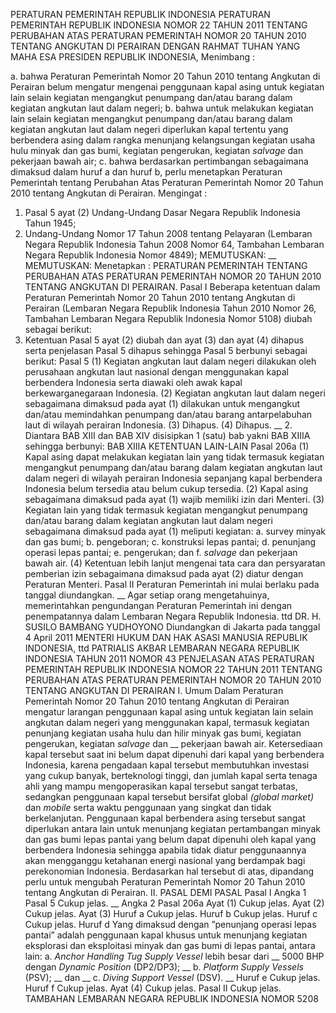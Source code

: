  PERATURAN PEMERINTAH REPUBLIK INDONESIA PERATURAN PEMERINTAH REPUBLIK INDONESIA NOMOR 22 TAHUN 2011 TENTANG PERUBAHAN ATAS PERATURAN PEMERINTAH NOMOR 20 TAHUN 2010 TENTANG ANGKUTAN DI PERAIRAN
DENGAN RAHMAT TUHAN YANG MAHA ESA PRESIDEN REPUBLIK INDONESIA,
Menimbang :

a. bahwa Peraturan Pemerintah Nomor 20 Tahun 2010 tentang Angkutan di Perairan belum mengatur mengenai penggunaan kapal asing untuk kegiatan lain selain kegiatan mengangkut penumpang dan/atau barang dalam kegiatan angkutan laut dalam negeri;
b. bahwa untuk melakukan kegiatan lain selain kegiatan mengangkut penumpang dan/atau barang dalam kegiatan angkutan laut dalam negeri diperlukan kapal tertentu yang berbendera asing dalam rangka menunjang kelangsungan kegiatan usaha hulu minyak dan gas bumi, kegiatan pengerukan, kegiatan _salvage_ dan pekerjaan bawah air;
c. bahwa berdasarkan pertimbangan sebagaimana dimaksud dalam huruf a dan huruf b, perlu menetapkan Peraturan Pemerintah tentang Perubahan Atas Peraturan Pemerintah Nomor 20 Tahun 2010 tentang Angkutan di Perairan.
Mengingat :

1. Pasal 5 ayat (2) Undang-Undang Dasar Negara Republik Indonesia Tahun 1945;
2. Undang-Undang Nomor 17 Tahun 2008 tentang Pelayaran (Lembaran Negara Republik Indonesia Tahun 2008 Nomor 64, Tambahan Lembaran Negara Republik Indonesia Nomor 4849);
MEMUTUSKAN:
 __
MEMUTUSKAN:
 Menetapkan : PERATURAN PEMERINTAH TENTANG PERUBAHAN ATAS PERATURAN PEMERINTAH NOMOR 20 TAHUN 2010 TENTANG ANGKUTAN DI PERAIRAN.
Pasal I
Beberapa ketentuan dalam Peraturan Pemerintah Nomor 20 Tahun 2010 tentang Angkutan di Perairan (Lembaran Negara Republik Indonesia Tahun 2010 Nomor 26, Tambahan Lembaran Negara Republik Indonesia Nomor 5108) diubah sebagai berikut:
1. Ketentuan Pasal 5 ayat (2) diubah dan ayat (3) dan ayat (4) dihapus serta penjelasan Pasal 5 dihapus sehingga Pasal 5 berbunyi sebagai berikut:
Pasal 5
(1) Kegiatan angkutan laut dalam negeri dilakukan oleh perusahaan angkutan laut nasional dengan menggunakan kapal berbendera Indonesia serta diawaki oleh awak kapal berkewarganegaraan Indonesia.
(2) Kegiatan angkutan laut dalam negeri sebagaimana dimaksud pada ayat (1) dilakukan untuk mengangkut dan/atau memindahkan penumpang dan/atau barang antarpelabuhan laut di wilayah perairan Indonesia.
(3) Dihapus.
(4) Dihapus. __ 2. Diantara BAB XIII dan BAB XIV disisipkan 1 (satu) bab yakni BAB XIIIA sehingga berbunyi:
BAB XIIIA KETENTUAN LAIN-LAIN Pasal 206a (1) Kapal asing dapat melakukan kegiatan lain yang tidak termasuk kegiatan mengangkut penumpang dan/atau barang dalam kegiatan angkutan laut dalam negeri di wilayah perairan Indonesia sepanjang kapal berbendera Indonesia belum tersedia atau belum cukup tersedia.
(2) Kapal asing sebagaimana dimaksud pada ayat (1) wajib memiliki izin dari Menteri.
(3) Kegiatan lain yang tidak termasuk kegiatan mengangkut penumpang dan/atau barang dalam kegiatan angkutan laut dalam negeri sebagaimana dimaksud pada ayat (1) meliputi kegiatan:
a. survey minyak dan gas bumi;
b. pengeboran;
c. konstruksi lepas pantai;
d. penunjang operasi lepas pantai;
e. pengerukan; dan
f. _salvage_ dan pekerjaan bawah air.
(4) Ketentuan lebih lanjut mengenai tata cara dan persyaratan pemberian izin sebagaimana dimaksud pada ayat (2) diatur dengan Peraturan Menteri.
Pasal II
Peraturan Pemerintah ini mulai berlaku pada tanggal diundangkan. __
Agar setiap orang mengetahuinya, memerintahkan pengundangan Peraturan Pemerintah ini dengan penempatannya dalam Lembaran Negara Republik Indonesia. ttd DR. H. SUSILO BAMBANG YUDHOYONO Diundangkan di Jakarta pada tanggal 4 April 2011 MENTERI HUKUM DAN HAK ASASI MANUSIA REPUBLIK INDONESIA, ttd PATRIALIS AKBAR LEMBARAN NEGARA REPUBLIK INDONESIA TAHUN 2011 NOMOR 43 PENJELASAN ATAS PERATURAN PEMERINTAH REPUBLIK INDONESIA NOMOR 22 TAHUN 2011 TENTANG PERUBAHAN ATAS PERATURAN PEMERINTAH NOMOR 20 TAHUN 2010 TENTANG ANGKUTAN DI PERAIRAN I. Umum Dalam Peraturan Pemerintah Nomor 20 Tahun 2010 tentang Angkutan di Perairan mengatur larangan penggunaan kapal asing untuk kegiatan lain selain angkutan dalam negeri yang menggunakan kapal, termasuk kegiatan penunjang kegiatan usaha hulu dan hilir minyak gas bumi, kegiatan pengerukan, kegiatan _salvage_ dan __ pekerjaan bawah air. Ketersediaan kapal tersebut saat ini belum dapat dipenuhi dari kapal yang berbendera Indonesia, karena pengadaan kapal tersebut membutuhkan investasi yang cukup banyak, berteknologi tinggi, dan jumlah kapal serta tenaga ahli yang mampu mengoperasikan kapal tersebut sangat terbatas, sedangkan penggunaan kapal tersebut bersifat global _(global market)_ dan _mobile_ serta waktu penggunaan yang singkat dan tidak berkelanjutan. Penggunaan kapal berbendera asing tersebut sangat diperlukan antara lain untuk menunjang kegiatan pertambangan minyak dan gas bumi lepas pantai yang belum dapat dipenuhi oleh kapal yang berbendera Indonesia sehingga apabila tidak diatur penggunaannya akan mengganggu ketahanan energi nasional yang berdampak bagi perekonomian Indonesia. Berdasarkan hal tersebut di atas, dipandang perlu untuk mengubah Peraturan Pemerintah Nomor 20 Tahun 2010 tentang Angkutan di Perairan. II. PASAL DEMI PASAL
Pasal I
Angka 1
Pasal 5
Cukup jelas. __ Angka 2 Pasal 206a Ayat (1) Cukup jelas. Ayat (2) Cukup jelas. Ayat (3) Huruf a Cukup jelas. Huruf b Cukup jelas. Huruf c Cukup jelas. Huruf d Yang dimaksud dengan ”penunjang operasi lepas pantai” adalah penggunaan kapal khusus untuk menunjang kegiatan eksplorasi dan eksploitasi minyak dan gas bumi di lepas pantai, antara lain:
a. _Anchor Handling Tug Supply Vessel_ lebih besar dari __ 5000 BHP dengan _Dynamic Position_ (DP2/DP3); __ b. _Platform Supply Vessels_ (PSV); __ dan __ c. _Diving Support Vessel_ (DSV). __ Huruf e Cukup jelas. Huruf f Cukup jelas. Ayat (4) Cukup jelas.
Pasal II
Cukup jelas. TAMBAHAN LEMBARAN NEGARA REPUBLIK INDONESIA NOMOR 5208